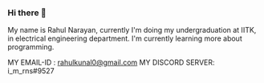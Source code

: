 ### Hi there 👋

My name is Rahul Narayan, currently I'm doing my undergraduation at IITK, in electrical engineering department.
I'm currently learning more about programming.

MY EMAIL-ID      : rahulkunal0@gmail.com
MY DISCORD SERVER: i_m_rns#9527
<!--
**rahulnarayaniitk/rahulnarayaniitk** is a ✨ _special_ ✨ repository because its `README.md` (this file) appears on your GitHub profile.

Here are some ideas to get you started:

- 🔭 I’m currently working on ...
- 🌱 I’m currently learning ...
- 👯 I’m looking to collaborate on ...
- 🤔 I’m looking for help with ...
- 💬 Ask me about ...
- 📫 How to reach me: ...
- 😄 Pronouns: ...
- ⚡ Fun fact: ...
-->
